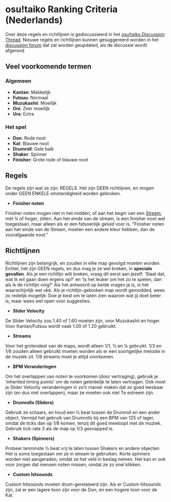 osu!taiko Ranking Criteria (Nederlands)
=========================================

Over deze regels en richtlijnen is gediscussieerd in het [osu!taiko Discussion Thread](https://osu.ppy.sh/forum/p/1275323). Nieuwe regels en richtlijnen kunnen gesuggereerd worden in het [discussion forum](https://osu.ppy.sh/forum/87) dat zal worden geupdated, als de discussie wordt afgerond

Veel voorkomende termen
-------------------------

### Algemeen

-   **Kantan**: Makkelijk
-   **Futsuu**: Normaal
-   **Muzukashii**: Moeilijk
-   **Oni**: Zeer moeilijk
-   **Ura**: Extra

### Het spel

-   **Don**: Rode noot
-   **Kat**: Blauwe noot
-   **Drumroll**: Gele balk
-   **Shaker**: Spinner
-   **Finisher**: Grote rode of blauwe noot

Regels
-------

De regels zijn wat ze zijn: REGELS. Het zijn GEEN richtlijnen, en mogen onder GEEN ENKELE omstandigheid worden gebroken.

-   **Finisher noten**

Finisher noten mogen niet in het midden, of aan het begin van een [Stream](/wiki/Mapping_Techniques/Formations), met ¼ of hoger, zitten. Aan het einde van de stream, is een finisher noot wel toegestaan, maar alleen als er een fatsoenlijk geluid voor is. "Finisher noten aan het einde van de Stream, moeten een andere kleur hebben, dan de voorafgaande noot."

Richtlijnen
---------------

Richtlijnen zijn belangrijk, en zouden in elke map gevolgd moeten worden. Echter, het zijn GEEN regels, en dus mag je ze wel breken, in **speciale gevallen**. Als je een richtlijn wilt breken, vraag dit eerst aan jezelf: ‘Slaat dat, wat ik wil gaan doen ergens op?’ en ‘Is het leuker om het zo te spelen, dan als ik de richtlijn volg?’ Als het antwoord op beide vragen ja is, is het waarschijnlijk wel oké. Als je richtlijn-gebroken map wordt gemodded, wees zo redelijk mogelijk: Doe je best om te laten zien waarom wat jij doet beter is, maar wees wel open voor suggesties.

-   **Slider Velocity**

De Slider Velocity zou 1.40 of 1.60 moeten zijn, voor Muzukashii en hoger. Voor Kantan/Futsuu wordt vaak 1.00 of 1.20 gebruikt.

-   **Streams**

Voor het grotendeel van de maps, wordt alleen 1/1, ½ en ¼ gebruikt. 1/3 en 1/6 zouden alleen gebruikt moeten worden als er een soortgelijke melodie in de muziek zit. 1/8 streams moet je altijd voorkomen.

-   **BPM Veranderingen**

Om het overlappen van noten te voorkomen (door vertraging), gebruik je ‘inherited timing points’ om de noten geleidelijk te laten vertragen. Ook moet je Slider Velocity veranderingen in zo’n manier maken dat ze goed leesbaar zijn (en dus niet overlappen), maar ze moeten ook niet Te extreem zijn.

-   **Drumrolls (Sliders)**

Gebruik ze schaars, en houd een ½ beat tussen de Drumroll en een ander object. Vermijd het gebruik van Drumrolls bij een BPM van 125 of lager, omdat de ticks dan op 1/8 komen, tenzij dit goed meeloopt met de muziek. Gebruik tick-rate 3 als de map op 1/3 gesnapped is.

-   **Shakers (Spinners)**

Probeer tenminste ½ beat vrij te laten tussen Shakers en andere objecten. Het is soms toegestaan om ze in stream te gebruiken. Korte spinners worden niet aangeraden, omdat ze het veld in beslag nemen. Het kan er ook voor zorgen dat mensen noten missen, omdat ze zo snel klikken.

-   **Custom hitsounds**

Custom hitsounds moeten drum-gerelateerd zijn. Als er Custom hitsounds zijn, zal er een lagere toon zijn voor de Don, en een hogere toon voor de Kat.
